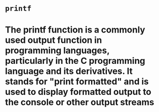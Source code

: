 # `printf`
# The printf function is a commonly used output function in programming languages, particularly in the C programming language and its derivatives. It stands for "print formatted" and is used to display formatted output to the console or other output streams
